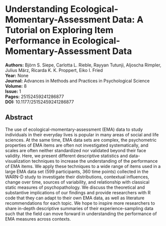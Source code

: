 # Understanding Ecological-Momentary-Assessment Data: A Tutorial on Exploring Item Performance in Ecological-Momentary-Assessment Data

**Authors:** Björn S. Siepe, Carlotta L. Rieble, Rayyan Tutunji, Aljoscha Rimpler, Julius März, Ricarda K. K. Proppert, Eiko I. Fried  
**Year:** None  
**Journal:** Advances in Methods and Practices in Psychological Science  
**Volume:** 8  
**Issue:** 1  
**Pages:** 25152459241286877  
**DOI:** 10.1177/25152459241286877  

## Abstract
The use of ecological-momentary-assessment (EMA) data to study individuals in their everyday lives is popular in many areas of social and life sciences. At the same time, EMA data sets are complex, the psychometric properties of EMA items are often not investigated systematically, and scales are often neither standardized nor validated beyond their face validity. Here, we present different descriptive statistics and data-visualization techniques to increase the understanding of the performance of EMA items. We apply these techniques to a wide range of items used in a large EMA data set (599 participants, 360 time points) collected in the WARN-D study to investigate their distributions, contextual influences, change over time, sources of variability, and relationship with classical static measures of psychopathology. We discuss the theoretical and substantive implications of our findings and provide researchers with R code that they can adapt to their own EMA data, as well as literature recommendations for each topic. We hope to inspire more researchers to share in-depth descriptive summaries of their experience-sampling data such that the field can move forward in understanding the performance of EMA measures across contexts.

